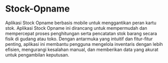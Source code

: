 # Stock-Opname
Aplikasi Stock Opname berbasis mobile untuk menggantikan peran kartu stok. 
Aplikasi Stock Opname ini dirancang untuk mempermudah dan mempercepat proses penghitungan serta pencatatan stok barang secara fisik di gudang atau toko. Dengan antarmuka yang intuitif dan fitur-fitur penting, aplikasi ini membantu pengguna mengelola inventaris dengan lebih efisien, mengurangi kesalahan manual, dan memberikan data yang akurat untuk pengambilan keputusan.
